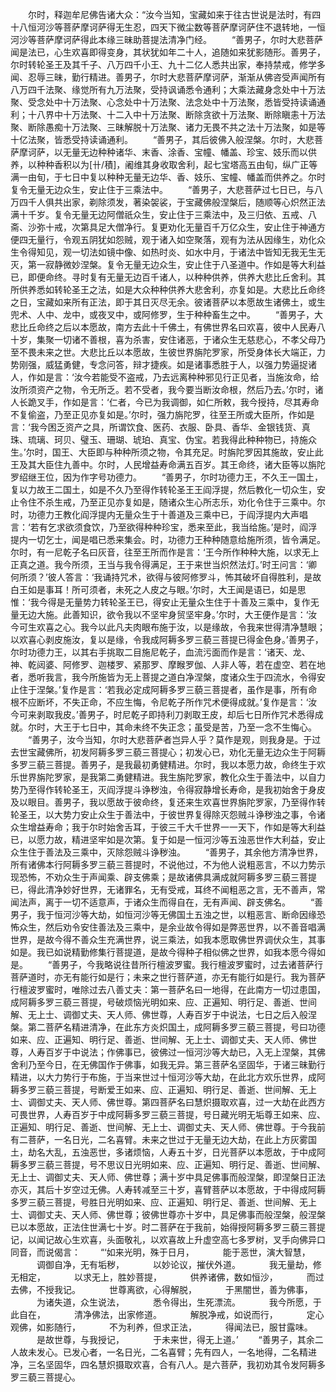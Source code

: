 <!-- { "loadSidebar": true } -->
　　尔时，释迦牟尼佛告诸大众：“汝今当知，宝藏如来于往古世说是法时，有四十八恒河沙等菩萨摩诃萨得无生忍，四天下微尘数等菩萨摩诃萨住不退转地，一恒河沙等菩萨摩诃萨得此本缘三昧助菩提法清净门经。
　　“善男子，尔时大悲菩萨闻是法已，心生欢喜即得变身，其状犹如年二十人，追随如来犹影随形。善男子，尔时转轮圣王及其千子、八万四千小王、九十二亿人悉共出家，奉持禁戒，修学多闻、忍辱三昧，勤行精进。善男子，尔时大悲菩萨摩诃萨，渐渐从佛咨受声闻所有八万四千法聚、缘觉所有九万法聚，受持讽诵悉令通利；大乘法藏身念处中十万法聚、受念处中十万法聚、心念处中十万法聚、法念处中十万法聚，悉皆受持读诵通利；十八界中十万法聚、十二入中十万法聚、断除贪欲十万法聚、断除瞋恚十万法聚、断除愚痴十万法聚、三昧解脱十万法聚、诸力无畏不共之法十万法聚，如是等十亿法聚，皆悉受持读诵通利。
　　“善男子，其后彼佛入般涅槃。尔时，大悲菩萨摩诃萨，以无量无边种种诸华、末香、涂香、宝幢、幡盖、珍宝、妓乐而以供养，以种种香积以为[卄/積]，阇维其身收取舍利，起七宝塔高五由旬，纵广正等满一由旬，于七日中复以种种无量无边华、香、妓乐、宝幢、幡盖而供养之。尔时复令无量无边众生，安止住于三乘法中。
　　“善男子，大悲菩萨过七日已，与八万四千人俱共出家，剃除须发，著染袈裟，于宝藏佛般涅槃后，随顺等心炽然正法满十千岁。复令无量无边阿僧祇众生，安止住于三乘法中，及三归依、五戒、八斋、沙弥十戒，次第具足大僧净行。复更劝化无量百千万亿众生，安止住于神通方便四无量行，令观五阴犹如怨贼，观于诸入如空聚落，观有为法从因缘生，劝化众生令得知见，观一切法如镜中像、如热时炎、如水中月，于诸法中皆知无我无生无灭，第一寂静微妙涅槃。复令无量无边众生，安止住于八圣道中。作如是等大利益已，即便命终。寻时复有无量无边百千诸人，以种种供养，供养大悲比丘舍利。其所供养悉如转轮圣王之法，如是大众种种供养大悲舍利，亦复如是。大悲比丘命终之日，宝藏如来所有正法，即于其日灭尽无余。彼诸菩萨以本愿故生诸佛土，或生兜术、人中、龙中，或夜叉中，或阿修罗，生于种种畜生之中。
　　“善男子，大悲比丘命终之后以本愿故，南方去此十千佛土，有佛世界名曰欢喜，彼中人民寿八十岁，集聚一切诸不善根，喜为杀害，安住诸恶，于诸众生无慈悲心，不孝父母乃至不畏未来之世。大悲比丘以本愿故，生彼世界旃陀罗家，所受身体长大端正，力势刚强，威猛勇健，专念问答，辩才捷疾。如是诸事悉胜于人，以强力势逼捉诸人，作如是言：‘汝今若能受不盗戒，乃去远离种种邪见行正见者，当施汝命，给汝所须资产之物，令无所乏。若不受者，我今要当断汝命根，然后乃去。’尔时，诸人长跪叉手，作如是言：‘仁者，今已为我调御，如仁所敕，我今授持，尽其寿命不复偷盗，乃至正见亦复如是。’尔时，强力旃陀罗，往至王所或大臣所，作如是言：‘我今困乏资产之具，所谓饮食、医药、衣服、卧具、香华、金银钱货、真珠、琉璃、珂贝、璧玉、珊瑚、琥珀、真宝、伪宝。若我得此种种物已，持施众生。’尔时，国王、大臣即与种种所须之物，令其充足。时旃陀罗因其施故，安止此王及其大臣住九善中。尔时，人民增益寿命满五百岁。其王命终，诸大臣等以旃陀罗绍继王位，因为作字号功德力。
　　“善男子，尔时功德力王，不久王一国土，复以力故王二国土，如是不久乃至得作转轮圣王王阎浮提，然后教化一切众生，安止令住不杀生戒，乃至正见亦复如是，随诸众生心所志乐，劝化令住于三乘中。尔时，功德力王教化阎浮提内无量众生于十善道及三乘中已，于阎浮提内大声唱言：‘若有乞求欲须食饮，乃至欲得种种珍宝，悉来至此，我当给施。’是时，阎浮提内一切乞士，闻是唱已悉来集会。时，功德力王种种随意给施所须，皆令满足。尔时，有一尼乾子名曰灰音，往至王所而作是言：‘王今所作种种大施，以求无上正真之道。我今所须，王当与我令得满足，王于来世当炽然法灯。’时王问言：‘卿何所须？’彼人答言：‘我诵持咒术，欲得与彼阿修罗斗，怖其破坏自得胜利，是故白王如是事耳！所可须者，未死之人皮之与眼。’尔时，大王闻是语已，如是思惟：‘我今得是无量势力转轮圣王已，得安止无量众生住于十善及三乘中，复作无量无边大施。此善知识，欲令我以不坚牢身贸坚牢身。’尔时，大王便作是言：‘汝今可生欢喜之心。我今以此凡夫肉眼布施于汝，以是缘故，令我来世得清净慧眼；以欢喜心剥皮施汝，复以是缘，令我成阿耨多罗三藐三菩提已得金色身。’善男子，尔时功德力王，以其右手挑取二目施尼乾子，血流污面而作是言：‘诸天、龙、神、乾闼婆、阿修罗、迦楼罗、紧那罗、摩睺罗伽、人非人等，若在虚空、若在地者，悉听我言，我今所施皆为无上菩提之道白净涅槃，度诸众生于四流水，令得安止住于涅槃。’复作是言：‘若我必定成阿耨多罗三藐三菩提者，虽作是事，所有命根不应断坏，不失正命，不应生悔，令尼乾子所作咒术便得成就。’复作是言：‘汝今可来剥取我皮。’善男子，时尼乾子即持利刀剥取王皮，却后七日所作咒术悉得成就。尔时，大王于七日中，其命未终不失正念；虽受是苦，乃至一念不生悔心。
　　“善男子，汝今当知，尔时大悲菩萨者岂异人乎？莫作是观，则我身是。于过去世宝藏佛所，初发阿耨多罗三藐三菩提心；初发心已，劝化无量无边众生于阿耨多罗三藐三菩提。善男子，是我最初勇健精进。尔时，我以本愿力故，命终生于欢乐世界旃陀罗家，是我第二勇健精进。我生旃陀罗家，教化众生于善法中，以自力势乃至得作转轮圣王，灭阎浮提斗诤秽浊，令得寂静增长寿命，是我初始舍于身皮及以眼目。善男子，我以愿故于彼命终，复还来生欢喜世界旃陀罗家，乃至得作转轮圣王，以大势力安止众生于善法中，于彼世界复得除灭怨贼斗诤秽浊之事，令诸众生增益寿命；我于尔时始舍舌耳，于彼三千大千世界一一天下，作如是等大利益已，以愿力故，精进坚牢如是次第。复于如是一恒河沙等五浊恶世作大利益，安止众生住于善法及三乘中，灭除怨贼斗诤秽浊。
　　“善男子，其余他方清净世界，所有诸佛本行阿耨多罗三藐三菩提时，不说他过，不为他人说粗恶言，不以力势示现恐怖，不劝众生于声闻乘、辟支佛乘；是故诸佛具满成就阿耨多罗三藐三菩提已，得此清净妙好世界，无诸罪名，无有受戒，耳终不闻粗恶之言，无不善声，常闻法声，离于一切不适意声，于诸众生而得自在，无有声闻、辟支佛名。
　　“善男子，我于恒河沙等大劫，如恒河沙等无佛国土五浊之世，以粗恶言、断命因缘恐怖众生，然后劝令安住善法及三乘中，是余业故令得如是弊恶世界，以不善音唱满世界，是故今得不善众生充满世界，说三乘法，如我本愿取佛世界调伏众生，其事如是。我已如说精勤修集行菩提道，是故今得种子相似佛之世界，如我本愿今得如是。
　　“善男子，今我略说往昔所行檀波罗蜜。我行檀波罗蜜时，过去诸菩萨行菩萨道时，亦无有能行如是行；未来之世行菩萨道，亦无有能行如是行。我为菩萨行檀波罗蜜时，唯除过去八善丈夫：第一菩萨名曰一地得，在此南方一切过患国，成阿耨多罗三藐三菩提，号破烦恼光明如来、应、正遍知、明行足、善逝、世间解、无上士、调御丈夫、天人师、佛世尊，人寿百岁于中说法，七日之后入般涅槃。第二菩萨名精进清净，在此东方炎炽国土，成阿耨多罗三藐三菩提，号曰功德如来、应、正遍知、明行足、善逝、世间解、无上士、调御丈夫、天人师、佛世尊，人寿百岁于中说法；作佛事已，彼佛过一恒河沙等大劫已，入无上涅槃，其佛舍利乃至今日，在无佛国作于佛事，如我无异。第三菩萨名坚固华，于诸三昧勤行精进，以大力势行于布施，于当来世过十恒河沙等大劫，在此北方欢乐世界，成阿耨多罗三藐三菩提，号断爱王如来、应、正遍知、明行足、善逝、世间解、无上士、调御丈夫、天人师、佛世尊。第四菩萨名曰慧炽摄取欢喜，过一大劫在此西方可畏世界，人寿百岁于中成阿耨多罗三藐三菩提，号日藏光明无垢尊王如来、应、正遍知、明行足、善逝、世间解、无上士、调御丈夫、天人师、佛世尊。于今我前有二菩萨，一名日光，二名喜臂。未来之世过于无量无边大劫，在此上方灰雾国土，劫名大乱，五浊恶世，多诸烦恼，人寿五十岁，日光菩萨以本愿故，于中成阿耨多罗三藐三菩提，号不思议日光明如来、应、正遍知、明行足、善逝、世间解、无上士、调御丈夫、天人师、佛世尊；满十岁中具足佛事而般涅槃，即涅槃日正法亦灭，其后十岁空过无佛。人寿转减至三十岁，喜臂菩萨以本愿故，于中得成阿耨多罗三藐三菩提，号胜日光明如来、应、正遍知、明行足、善逝、世间解、无上士、调御丈夫、天人师、佛世尊；彼佛世尊亦十岁中，具足佛事而般涅槃，般涅槃已以本愿故，正法住世满七十岁。时二菩萨在于我前，始得授阿耨多罗三藐三菩提记，以闻记故心生欢喜，头面敬礼，以欢喜故上升虚空高七多罗树，叉手向佛异口同音，而说偈言：
　　“‘如来光明，殊于日月，
　　　能于恶世，演大智慧，
　　　调御自净，无有垢秽，
　　　以妙论议，摧伏外道。
　　　我无量劫，修无相定，
　　　以求无上，胜妙菩提，
　　　供养诸佛，数如恒沙，
　　　而过去佛，不授我记。
　　　世尊离欲，心得解脱，
　　　于黑闇世，善为佛事，
　　　为诸失道，众生说法，
　　　悉令得出，生死漂流。
　　　我今所愿，于此自在，
　　　清净佛法，出家修道。
　　　解脱净戒，如说而行，
　　　定心观佛，如影随行，
　　　不为利养，但求正法，
　　　得闻法已，服甘露味。
　　　是故世尊，与我授记，
　　　于未来世，得无上道。’
　　“善男子，其余二人故未发心。已发心者，一名日光，二名喜臂；先有四人，一名地得，二名精进净，三名坚固华，四名慧炽摄取欢喜，合有八人。是六菩萨，我初劝其令发阿耨多罗三藐三菩提心。
